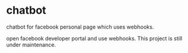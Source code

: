 # chatbot
chatbot for facebook personal page which uses webhooks.

open facebook developer portal and use webhooks.
This project is still under maintenance.

